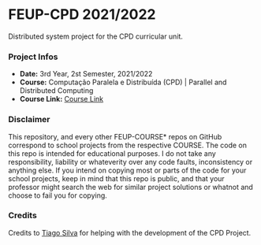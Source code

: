 # FEUP-CPD 2021/2022
Distributed system project for the CPD curricular unit.

### Project Infos
* **Date:** 3rd Year, 2st Semester, 2021/2022
* **Course:** Computação Paralela e Distribuída (CPD) | Parallel and Distributed Computing
* **Course Link:** [Course Link](https://sigarra.up.pt/feup/en/UCURR_GERAL.FICHA_UC_VIEW?pv_ocorrencia_id=484381)

### Disclaimer
This repository, and every other FEUP-COURSE* repos on GitHub correspond to school projects from the respective COURSE. The code on this repo is intended for educational purposes. I do not take any responsibility, liability or whateverity over any code faults, inconsistency or anything else. If you intend on copying most or parts of the code for your school projects, keep in mind that this repo is public, and that your professor might search the web for similar project solutions or whatnot and choose to fail you for copying.

### Credits
Credits to [Tiago Silva](https://github.com/TiagoCaldaSilva) for helping with the development of the CPD Project.
